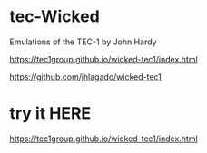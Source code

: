 # tec-Wicked
Emulations of the TEC-1 by John Hardy

https://tec1group.github.io/wicked-tec1/index.html

https://github.com/jhlagado/wicked-tec1

# try it HERE 
https://tec1group.github.io/wicked-tec1/index.html
